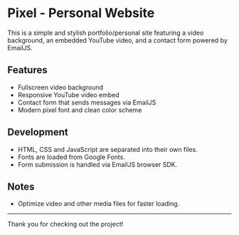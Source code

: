 # Pixel - Personal Website

This is a simple and stylish portfolio/personal site featuring a video background, an embedded YouTube video, and a contact form powered by EmailJS.

## Features

- Fullscreen video background
- Responsive YouTube video embed
- Contact form that sends messages via EmailJS
- Modern pixel font and clean color scheme


## Development

- HTML, CSS and JavaScript are separated into their own files.
- Fonts are loaded from Google Fonts.
- Form submission is handled via EmailJS browser SDK.

## Notes

- Optimize video and other media files for faster loading.

---

Thank you for checking out the project!
